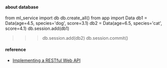 #### about database
from ml_service import db
db.create_all()
from app import Data
db1 = Data(age=4.5, species='dog', score=3.1)
db2 = Data(age=6.5, species='cat', score=4.1)
db.session.add(db1)
>>> db.session.add(db2)
>>> db.session.commit()

#### reference
* [Implementing a RESTful Web API](http://blog.luisrei.com/articles/flaskrest.html)